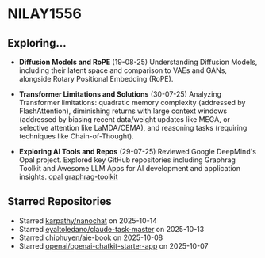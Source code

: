# NILAY1556

## Exploring...
- **Diffusion Models and RoPE** (19-08-25)
  Understanding Diffusion Models, including their latent space and comparison to VAEs and GANs, alongside Rotary Positional Embedding (RoPE).

- **Transformer Limitations and Solutions** (30-07-25)
  Analyzing Transformer limitations: quadratic memory complexity (addressed by FlashAttention), diminishing returns with large context windows (addressed by biasing recent data/weight updates like MEGA, or selective attention like LaMDA/CEMA), and reasoning tasks (requiring techniques like Chain-of-Thought).

- **Exploring AI Tools and Repos** (29-07-25)
  Reviewed Google DeepMind's Opal project. Explored key GitHub repositories including Graphrag Toolkit and Awesome LLM Apps for AI development and application insights.
  [opal](https://opal.withgoogle.com/)
  [graphrag-toolkit](https://github.com/awslabs/graphrag-toolkit)

## Starred Repositories
- Starred [karpathy/nanochat](https://github.com/karpathy/nanochat) on 2025-10-14
- Starred [eyaltoledano/claude-task-master](https://github.com/eyaltoledano/claude-task-master) on 2025-10-13
- Starred [chiphuyen/aie-book](https://github.com/chiphuyen/aie-book) on 2025-10-08
- Starred [openai/openai-chatkit-starter-app](https://github.com/openai/openai-chatkit-starter-app) on 2025-10-07

